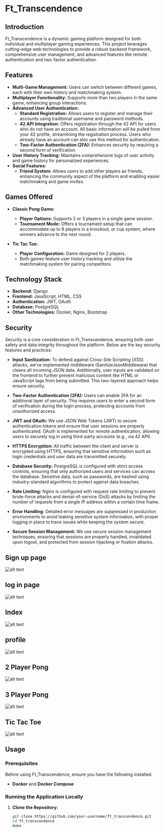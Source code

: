 # Ft_Transcendence

## Introduction

Ft_Transcendence is a dynamic gaming platform designed for both individual and multiplayer gaming experiences. This project leverages cutting-edge web technologies to provide a robust backend framework, comprehensive user management, and advanced features like remote authentication and two-factor authentication.

## Features

- **Multi-Game Management:** Users can switch between different games, each with their own history and matchmaking system.
- **Multiplayer Functionality:** Supports more than two players in the same game, enhancing group interactions.
- **Advanced User Authentication:**
  - **Standard Registration:** Allows users to register and manage their accounts using traditional username and password methods.
  - **42 API Integration:** Offers registration through the 42 API for users who do not have an account. All basic information will be pulled from your 42 profile, streamlining the registration process. Users who already have an account can also use this method for authentication.
  - **Two-Factor Authentication (2FA):** Enhances security by requiring a second form of verification.
- **User History Tracking:** Maintains comprehensive logs of user activity and game history for personalized experiences.
- **Social Features:**
  - **Friend System:** Allows users to add other players as friends, enhancing the community aspect of the platform and enabling easier matchmaking and game invites.

## Games Offered

- **Classic Pong Game:**
  - **Player Options:** Supports 2 or 3 players in a single game session.
  - **Tournament Mode:** Offers a tournament setup that can accommodate up to 8 players in a knockout, or cup system, where winners advance to the next round.

- **Tic Tac Toe:**
  - **Player Configuration:** Game designed for 2 players.
  - Both games feature user history tracking and utilize the matchmaking system for pairing competitors.

## Technology Stack

- **Backend:** Django
- **Frontend:** JavaScript, HTML, CSS
- **Authentication:** JWT, OAuth
- **Database:** PostgreSQL
- **Other Technologies:** Docker, Nginx, Bootstrap


## Security

Security is a core consideration in Ft_Transcendence, ensuring both user safety and data integrity throughout the platform. Below are the key security features and practices:

- **Input Sanitization:** To defend against Cross-Site Scripting (XSS) attacks, we’ve implemented middleware (SanitizeJsonMiddleware) that cleans all incoming JSON data. Additionally, user inputs are validated on the frontend to further prevent malicious content like HTML or JavaScript tags from being submitted. This two-layered approach helps ensure security.
  
- **Two-Factor Authentication (2FA):** Users can enable 2FA for an additional layer of security. This requires users to enter a second form of verification during the login process, protecting accounts from unauthorized access.
  
- **JWT and OAuth:** We use JSON Web Tokens (JWT) to secure authentication tokens and ensure that user sessions are properly authenticated. OAuth is implemented for remote authentication, allowing users to securely log in using third-party accounts (e.g., via 42 API).
  
- **HTTPS Encryption:** All traffic between the client and server is encrypted using HTTPS, ensuring that sensitive information such as login credentials and user data are transmitted securely.

- **Database Security:** PostgreSQL is configured with strict access controls, ensuring that only authorized users and services can access the database. Sensitive data, such as passwords, are hashed using industry-standard algorithms to protect against data breaches.
  
- **Rate Limiting:** Nginx is configured with request rate limiting to prevent brute-force attacks and denial-of-service (DoS) attacks by limiting the number of requests from a single IP address within a certain time frame.
  
- **Error Handling:** Detailed error messages are suppressed in production environments to avoid leaking sensitive system information, with proper logging in place to trace issues while keeping the system secure.
  
- **Secure Session Management:** We use secure session management techniques, ensuring that sessions are properly handled, invalidated upon logout, and protected from session hijacking or fixation attacks.


## Sign up page 
![alt text](<src/backend/staticfiles/Screenshot from 2024-09-10 19-59-07.png>) 

## log in page 
![alt text](<src/backend/staticfiles/Screenshot from 2024-09-10 19-59-17.png>) 

## Index
![alt text](<src/backend/staticfiles/Screenshot from 2024-09-10 20-00-16.png>) 

## profile
![alt text](<src/backend/staticfiles/Screenshot from 2024-09-10 20-06-55.png>)

## 2 Player Pong
![alt text](<src/backend/staticfiles/Screencast from 2024-09-10 20-02-08(2).gif>) 

## 3 Player Pong 
![alt text](<src/backend/staticfiles/Screencast from 2024-09-10 20-03-28.gif>)

## Tic Tac Toe
![alt text](<src/backend/staticfiles/Screencast from 2024-09-10 20-05-32(1).gif>)


## Usage

### Prerequisites

Before using Ft_Transcendence, ensure you have the following installed:

- **Docker** and **Docker Compose**

### Running the Application Locally

1. **Clone the Repository:**
   ```bash
   git clone https://github.com/your-username/ft_transcendence.git
   cd ft_transcendence
   make
